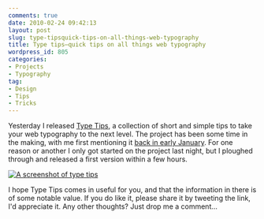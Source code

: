 ```yaml
---
comments: true
date: 2010-02-24 09:42:13
layout: post
slug: type-tipsquick-tips-on-all-things-web-typography
title: Type tips—quick tips on all things web typography
wordpress_id: 805
categories:
- Projects
- Typography
tag:
- Design
- Tips
- Tricks
---
```


Yesterday I released [Type Tips](/type-tips/), a collection of short and simple tips to take your web typography to the next level. The project has been some time in the making, with me first mentioning it [back in early January](http://twitter.com/csswizardry/status/7560350672). For one reason or another I only got started on the project last night, but I ploughed through and released a first version within a few hours.





[![A screenshot of type tips](http://csswizardry.com/wp-content/uploads/2010/02/type-tips.jpg)](/type-tips/)







I hope Type Tips comes in useful for you, and that the information in there is of some notable value. If you do like it, please share it by tweeting the link, I'd appreciate it. Any other thoughts? Just drop me a comment...
